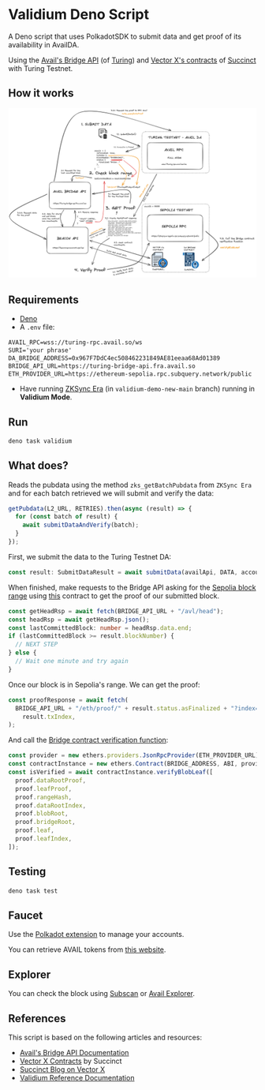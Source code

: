 # Validium Deno Script

A Deno script that uses PolkadotSDK to submit data and get proof of its
availability in AvailDA.

Using the [Avail's Bridge API](https://github.com/availproject/bridge-api) (of
[Turing](https://turing-bridge-api.fra.avail.so)) and
[Vector X's contracts](https://github.com/succinctlabs/vectorx?tab=readme-ov-file)
of [Succinct](https://blog.succinct.xyz/vector-x/) with Turing Testnet.

## How it works

![diagram](../diagram/avail_diagram.png)

## Requirements

- [Deno](https://deno.com/)
- A `.env` file:

```
AVAIL_RPC=wss://turing-rpc.avail.so/ws
SURI='your phrase'
DA_BRIDGE_ADDRESS=0x967F7DdC4ec508462231849AE81eeaa68Ad01389
BRIDGE_API_URL=https://turing-bridge-api.fra.avail.so
ETH_PROVIDER_URL=https://ethereum-sepolia.rpc.subquery.network/public
```

- Have running [ZKSync Era](https://github.com/lambdaclass/zksync-era) (in
  `validium-demo-new-main` branch) running in **Validium Mode**.

## Run

```sh
deno task validium
```

## What does?

Reads the pubdata using the method `zks_getBatchPubdata` from `ZKSync Era` and
for each batch retrieved we will submit and verify the data:

```ts
getPubdata(L2_URL, RETRIES).then(async (result) => {
  for (const batch of result) {
    await submitDataAndVerify(batch);
  }
});
```

First, we submit the data to the Turing Testnet DA:

```ts
const result: SubmitDataResult = await submitData(availApi, DATA, account);
```

When finished, make requests to the Bridge API asking for the
[Sepolia block range](https://beaconapi.succinct.xyz/api/integrations/vectorx/range?contractChainId=11155111&contractAddress=0xe542db219a7e2b29c7aeaeace242c9a2cd528f96)
using
[this](https://sepolia.etherscan.io/address/0xe542db219a7e2b29c7aeaeace242c9a2cd528f96)
contract to get the proof of our submitted block.

```ts
const getHeadRsp = await fetch(BRIDGE_API_URL + "/avl/head");
const headRsp = await getHeadRsp.json();
const lastCommittedBlock: number = headRsp.data.end;
if (lastCommittedBlock >= result.blockNumber) {
  // NEXT STEP
} else {
  // Wait one minute and try again
}
```

Once our block is in Sepolia's range. We can get the proof:

```ts
const proofResponse = await fetch(
  BRIDGE_API_URL + "/eth/proof/" + result.status.asFinalized + "?index=" +
    result.txIndex,
);
```

And call the
[Bridge contract verification function](https://docs.availproject.org/docs/build-with-avail/Validium/reference):

```ts
const provider = new ethers.providers.JsonRpcProvider(ETH_PROVIDER_URL);
const contractInstance = new ethers.Contract(BRIDGE_ADDRESS, ABI, provider);
const isVerified = await contractInstance.verifyBlobLeaf([
  proof.dataRootProof,
  proof.leafProof,
  proof.rangeHash,
  proof.dataRootIndex,
  proof.blobRoot,
  proof.bridgeRoot,
  proof.leaf,
  proof.leafIndex,
]);
```

## Testing

```sh
deno task test
```

## Faucet

Use the [Polkadot extension](https://polkadot.js.org/extension/) to manage your
accounts.

You can retrieve AVAIL tokens from [this website](https://faucet.avail.tools/).

## Explorer

You can check the block using [Subscan](https://avail-turing.subscan.io/) or
[Avail Explorer](https://explorer.avail.so).

## References

This script is based on the following articles and resources:

- [Avail's Bridge API Documentation](https://github.com/availproject/bridge-api)
- [Vector X Contracts](https://github.com/succinctlabs/vectorx?tab=readme-ov-file)
  by Succinct
- [Succinct Blog on Vector X](https://blog.succinct.xyz/vector-x/)
- [Validium Reference Documentation](https://docs.availproject.org/docs/build-with-avail/Validium/reference)
